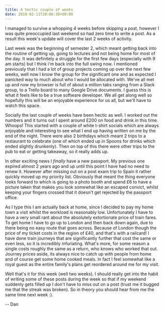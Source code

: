 ```yaml
---
title: A hectic couple of weeks
date: 2018-02-11T20:06:30+00:00
---
```

I managed to survive a whopping 4 weeks before skipping a post, however I was quite preoccupied last weekend so had zero time to write a post. As a result this week's update will cover the last 2 weeks of activity.

Last week was the beginning of semester 2, which meant getting back into the routine of getting up, going to lectures and not being home for most of the day. It was definitely a struggle for the first few days (especially with 9 am starts) but I think i'm back into the full swing now. I mentioned previously that I had a lot of group projects coming up over the next few weeks, well now I know the group for the significant one and as expected I panicked way to much about who I would be allocated with. We've all met up and now my browser is full of about a million tabs ranging from a Slack group, to a Trello board to many Google Drive documents. I guess this is what it feels like to be a true software developer. We all get along well so hopefully this will be an enjoyable experience for us all, but we'll have to watch this space.

Socially the last couple of weeks have been hectic as well. I worked out the numbers and it turns out I spent around £200 on food and drink in this time. Whoops! This started with a couple of white t-shirt socials which are always enjoyable and interesting to see what I end up having written on me by the end of the night. There were also 2 birthdays which meant 2 trips to a restaurant to celebrate (one of which ended up in Spoons for drinks which ended slightly drunkenly). Then on top of this there were other trips to the pub to eat or getting takeaway, so it really adds up.

In other exciting news I _finally_ have a new passport. My previous one expired almost 2 years ago and up until this point I have had no need to renew it. However after missing out on a post exam trip to Spain it rather quickly moved up my priority list. Obviously that meant the thing everyone looks forward to which is going to a photo booth and spend £6 to have a picture taken that makes you look somewhat like an escaped convict, whilst keeping your fingers crossed that it doesn't get rejected by the passport office.

As I type this I am actually back at home, since I decided to pay my home town a visit whilst the workload is reasonably low. Unfortunately I have to have a very small rant about the absolutely extortionate price of train fares. To get home I have to go up to London and then back down again, due to there being no easy route that goes across. Because of London though the price of my ticket costs in the region of £40, and that's with a railcard! I have done train journeys that are significantly further that cost the same or even less, so it is incredibly infuriating. What's more, for some reason a single costs roughly the same as a return, who knows who worked that out. Journey prices aside, its always nice to catch up with people from home and of course get some home cooked meals. In fact I feel somewhat like a royal guest as the entire family's plans get reordered around me for my visit.

Well that's it for this week (well two weeks). I should really get into the habit of writing some of these posts during the week so that if my weekend suddenly gets filled up I don't have to miss out on a post (trust me it bugged me that the streak was broken). So in theory you should hear from me the same time next week :).

-- Dan
